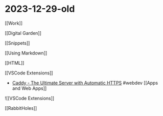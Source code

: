 # 2023-12-29-old

[[Work]]

[[Digital Garden]]

[[Snippets]]

[[Using Markdown]]

[[HTML]]

[[VSCode Extensions]]


- [Caddy - The Ultimate Server with Automatic HTTPS](https://caddyserver.com/) #webdev [[Apps and Web Apps]]

![[VSCode Extensions]]

[[RabbitHoles]]
